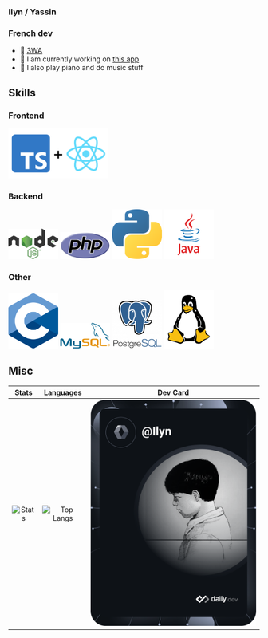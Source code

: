 ### Ilyn / Yassin
### French dev

- 📍  [3WA](https://3wa.fr/)
- 🌱 I am currently working on [this app](https://digipark.fr) 
- 🎼 I also play piano and do music stuff

## Skills

### Frontend
<img src="React + Typescript.png" alt="ReactTS" width="200"/>

### Backend
<img src="nodejssvg.png" alt="NodeJS" width="100"/> <img src="PHP-logo.svg.png" alt="PHP" width="100"/> <img src="python-icon.png" alt="Python" width="100"/> <img src="java.png" alt="Java" width="100"/>

### Other
<img src="C_Programming_Language.svg.png" alt="C" width="100"/> <img src="489px-MySQL.svg.png" alt="MySQL" width="100"/> <img src="postgresql-logo-3-300x291.png" alt="Postgres" width="100"/> <img src="154px-Tux-simple.svg.png" alt="Linux" width="100"/>

## Misc
| Stats | Languages | Dev Card |
|:---:|:---:|:---:|
| <img src="https://github-readme-stats.vercel.app/api?username=IIyn&show_icons=true&theme=radical" alt="Stats" width="450"/> | <img src="https://github-readme-stats.vercel.app/api/top-langs/?username=IIyn&layout=compact" alt="Top Langs" width="470"/> | <img src="devcard.svg" width="400" alt="Yassin's Dev Card"/> |
